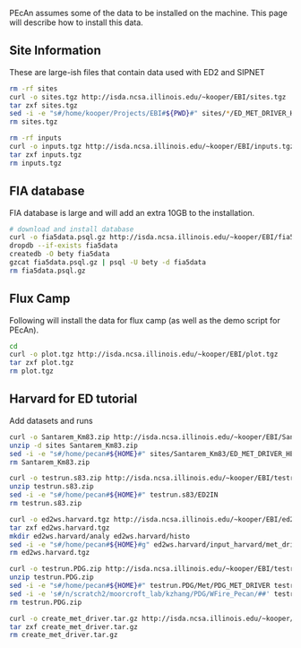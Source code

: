PEcAn assumes some of the data to be installed on the machine. This page will describe how to install this data.

## Site Information

These are large-ish files that contain data used with ED2 and SIPNET

```bash
rm -rf sites
curl -o sites.tgz http://isda.ncsa.illinois.edu/~kooper/EBI/sites.tgz
tar zxf sites.tgz
sed -i -e "s#/home/kooper/Projects/EBI#${PWD}#" sites/*/ED_MET_DRIVER_HEADER
rm sites.tgz

rm -rf inputs
curl -o inputs.tgz http://isda.ncsa.illinois.edu/~kooper/EBI/inputs.tgz
tar zxf inputs.tgz
rm inputs.tgz
```

## FIA database

FIA database is large and will add an extra 10GB to the installation.

```bash
# download and install database
curl -o fia5data.psql.gz http://isda.ncsa.illinois.edu/~kooper/EBI/fia5data.psql.gz
dropdb --if-exists fia5data
createdb -O bety fia5data
gzcat fia5data.psql.gz | psql -U bety -d fia5data
rm fia5data.psql.gz
```

## Flux Camp

Following will install the data for flux camp (as well as the demo script for PEcAn).

```bash
cd
curl -o plot.tgz http://isda.ncsa.illinois.edu/~kooper/EBI/plot.tgz
tar zxf plot.tgz
rm plot.tgz
```

## Harvard for ED tutorial

Add datasets and runs

```bash
curl -o Santarem_Km83.zip http://isda.ncsa.illinois.edu/~kooper/EBI/Santarem_Km83.zip
unzip -d sites Santarem_Km83.zip
sed -i -e "s#/home/pecan#${HOME}#" sites/Santarem_Km83/ED_MET_DRIVER_HEADER
rm Santarem_Km83.zip

curl -o testrun.s83.zip http://isda.ncsa.illinois.edu/~kooper/EBI/testrun.s83.zip
unzip testrun.s83.zip
sed -i -e "s#/home/pecan#${HOME}#" testrun.s83/ED2IN
rm testrun.s83.zip

curl -o ed2ws.harvard.tgz http://isda.ncsa.illinois.edu/~kooper/EBI/ed2ws.harvard.tgz
tar zxf ed2ws.harvard.tgz
mkdir ed2ws.harvard/analy ed2ws.harvard/histo
sed -i -e "s#/home/pecan#${HOME}#g" ed2ws.harvard/input_harvard/met_driver/HF_MET_HEADER ed2ws.harvard/ED2IN ed2ws.harvard/*.r
rm ed2ws.harvard.tgz

curl -o testrun.PDG.zip http://isda.ncsa.illinois.edu/~kooper/EBI/testrun.PDG.zip
unzip testrun.PDG.zip
sed -i -e "s#/home/pecan#${HOME}#" testrun.PDG/Met/PDG_MET_DRIVER testrun.PDG/Template/ED2IN
sed -i -e 's#/n/scratch2/moorcroft_lab/kzhang/PDG/WFire_Pecan/##' testrun.PDG/Template/ED2IN
rm testrun.PDG.zip

curl -o create_met_driver.tar.gz http://isda.ncsa.illinois.edu/~kooper/EBI/create_met_driver.tar.gz
tar zxf create_met_driver.tar.gz
rm create_met_driver.tar.gz
```